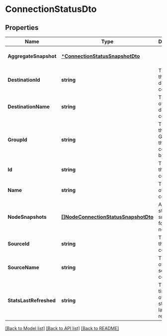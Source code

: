 # ConnectionStatusDto

## Properties
Name | Type | Description | Notes
------------ | ------------- | ------------- | -------------
**AggregateSnapshot** | [***ConnectionStatusSnapshotDto**](ConnectionStatusSnapshotDTO.md) |  | [optional] [default to null]
**DestinationId** | **string** | The ID of the destination component | [optional] [default to null]
**DestinationName** | **string** | The name of the destination component | [optional] [default to null]
**GroupId** | **string** | The ID of the Process Group that the connection belongs to | [optional] [default to null]
**Id** | **string** | The ID of the connection | [optional] [default to null]
**Name** | **string** | The name of the connection | [optional] [default to null]
**NodeSnapshots** | [**[]NodeConnectionStatusSnapshotDto**](NodeConnectionStatusSnapshotDTO.md) | A list of status snapshots for each node | [optional] [default to null]
**SourceId** | **string** | The ID of the source component | [optional] [default to null]
**SourceName** | **string** | The name of the source component | [optional] [default to null]
**StatsLastRefreshed** | **string** | The timestamp of when the stats were last refreshed | [optional] [default to null]

[[Back to Model list]](../README.md#documentation-for-models) [[Back to API list]](../README.md#documentation-for-api-endpoints) [[Back to README]](../README.md)

